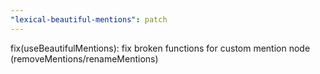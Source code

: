 ```yaml
---
"lexical-beautiful-mentions": patch
---
```


fix(useBeautifulMentions): fix broken functions for custom mention node (removeMentions/renameMentions)
